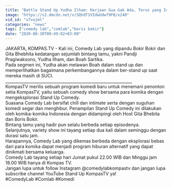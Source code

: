 ```yaml
---
title: "Battle Stand Up Yudha Ilham: Kerjaan Gua Gak Ada, Terus yang Inget Cuma Gua - COMEDY LAB (PART 2)"
image: "https://s2.dmcdn.net/v/SQhdT1VIdwUdwf9FB/x240"
vid_id: "x7vujml"
categories: "news"
tags: ["comedy lab","comlab","boris bokir"]
date: "2020-08-30T09:49:02+03:00"
---
```

JAKARTA, KOMPAS.TV - Kali ini, Comedy Lab yang dipandu Bokir Bokir dan Gita Bhebhita kedatangan sejumlah bintang tamu, yakni Pandji Pragiwaksono, Yudha Ilham, dan Boah Sartika.   <br>Pada segmen ini, Yudha akan melawan Boah dalam stand up dan memperlihatkan bagaimana perkembangannya dalam ber-stand up saat mereka masih di SUCI.   <br>______________________________________________________________   <br>KompasTV merilis sebuah program komedi baru untuk menemani penonton setia KompasTV, yaitu sebuah comedy show bersama para komika dengan mengeksplorasi Stand Up Comedy.   <br>Suasana Comedy Lab bersifat chill dan intimate serta dengan suguhan komedi segar dan menghibur. Penampilan Stand Up Comedy ini dilakukan oleh komika-komika Indonesia dengan didampingi oleh Host Gita Bhebita dan Boris Bokir.   <br>Bintang tamu yang hadir pun selalu berbeda setiap episodenya. Selanjutnya, variety show ini tayang setiap dua kali dalam seminggu dengan durasi satu jam.   <br>Harapannya, Comedy Lab yang dikemas berbeda dengan eksplorasi bebas dari para komika dapat menjadi program hiburan alternatif yang dapat dinikmati bersama keluarga.   <br>Comedy Lab tayang setiap hari Jumat pukul 22.00 WIB dan Minggu jam 18.00 WIB hanya di Kompas TV.   <br>Jangan lupa untuk follow Instagram @comedylabkompastv dan jangan lupa subscribe channel YouTube Stand Up KompasTV ya!   <br>#ComedyLab #Comlab #Komedi   <br>
